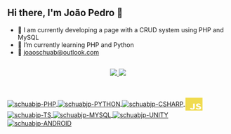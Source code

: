 ## Hi there, I'm João Pedro 👋 

- 🔭 I am currently developing a page with a CRUD system using PHP and MySQL
- 🌱 I’m currently learning PHP and Python
- 📧 joaoschuab@outlook.com
##

<div align="center">
  <a href="https://github.com/schuabjp">
  <img height="167em" src="https://github-readme-stats.vercel.app/api?username=schuabjp&show_icons=true&theme=monokai&include_all_commits=true&count_private=true"/>
  <img height="167em" src="https://github-readme-stats.vercel.app/api/top-langs/?username=schuabjp&layout=compact&langs_count=7&theme=monokai"/>
</div>

##

<div style="display: inline_block"><br>
  <img align="center" alt="schuabjp-PHP" height="40" width="40" src="https://cdn.jsdelivr.net/gh/devicons/devicon/icons/php/php-original.svg" />
  <img align="center" alt="schuabjp-PYTHON" height="40" width="40" src="https://cdn.jsdelivr.net/gh/devicons/devicon/icons/python/python-original.svg" />
  <img align="center" alt="schuabjp-CSHARP" height="40" width="40" src="https://cdn.jsdelivr.net/gh/devicons/devicon/icons/csharp/csharp-original.svg" />
  <img align="center" alt="schuabjp-JS" height="30" width="40" src="https://raw.githubusercontent.com/devicons/devicon/master/icons/javascript/javascript-plain.svg">
  <img align="center" alt="schuabjp-TS" height="30" width="40" src="https://cdn.jsdelivr.net/gh/devicons/devicon/icons/typescript/typescript-original.svg" />
  <img align="center" alt="schuabjp-MYSQL" height="30" width="40" src="https://cdn.jsdelivr.net/gh/devicons/devicon/icons/mysql/mysql-original.svg" />
  <img align="center" alt="schuabjp-UNITY" height="30" width="40" src="https://cdn.jsdelivr.net/gh/devicons/devicon/icons/unity/unity-original.svg" />
  <img align="center" alt="schuabjp-ANDROID" height="30" width="40" src="https://cdn.jsdelivr.net/gh/devicons/devicon/icons/androidstudio/androidstudio-original.svg" />
</div>


<!---
schuabjp/schuabjp is a ✨ special ✨ repository because its `README.md` (this file) appears on your GitHub profile.
You can click the Preview link to take a look at your changes.
--->
